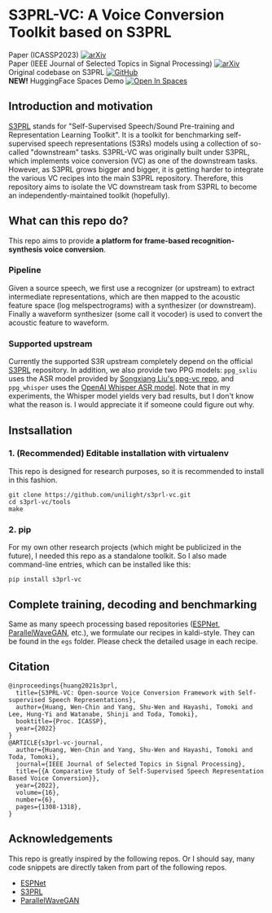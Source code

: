 # S3PRL-VC: A Voice Conversion Toolkit based on S3PRL

Paper (ICASSP2023) [![arXiv](https://img.shields.io/badge/arXiv-2110.06280-b31b1b.svg)](https://arxiv.org/abs/2110.06280)  
Paper (IEEE Journal of Selected Topics in Signal Processing)  [![arXiv](https://img.shields.io/badge/arXiv-2207.04356-b31b1b.svg)](https://arxiv.org/abs/2207.04356)  
Original codebase on S3PRL [![GitHub](https://img.shields.io/badge/github-%23121011.svg?style=for-the-badge&logo=github&logoColor=white)](https://github.com/s3prl/s3prl/tree/master/s3prl/downstream/a2o-vc-vcc2020)  
**NEW!** HuggingFace Spaces Demo [![Open In Spaces](https://camo.githubusercontent.com/00380c35e60d6b04be65d3d94a58332be5cc93779f630bcdfc18ab9a3a7d3388/68747470733a2f2f696d672e736869656c64732e696f2f62616467652f25463025394625413425393725323048756767696e67253230466163652d5370616365732d626c7565)](https://huggingface.co/spaces/unilight/s3prl-vc-vcc2020)

## Introduction and motivation

[S3PRL](https://github.com/s3prl/s3prl) stands for "Self-Supervised Speech/Sound Pre-training and Representation Learning Toolkit". It is a toolkit for benchmarking self-supervised speech representations (S3Rs) models using a collection of so-called "downstream" tasks. S3PRL-VC was originally built under S3PRL, which implements voice conversion (VC) as one of the downstream tasks. However, as S3PRL grows bigger and bigger, it is getting harder to integrate the various VC recipes into the main S3PRL repository. Therefore, this repository aims to isolate the VC downstream task from S3PRL to become an independently-maintained toolkit (hopefully).

## What can this repo do?

This repo aims to provide **a platform for frame-based recognition-synthesis voice conversion**.

### Pipeline

Given a source speech, we first use a recognizer (or upstream) to extract intermediate representations, which are then mapped to the acoustic feature space (log melspectrograms) with a synthesizer (or downstream). Finally a waveform synthesizer (some call it vocoder) is used to convert the acoustic feature to waveform.

### Supported upstream

Currently the supported S3R upstream completely depend on the official [S3PRL](https://s3prl.github.io/s3prl/tutorial/upstream_collection.html) repository. In addition, we also provide two PPG models: `ppg_sxliu` uses the ASR model provided by [Songxiang Liu's ppg-vc repo](https://github.com/liusongxiang/ppg-vc), and `ppg_whisper` uses the [OpenAI Whisper ASR model](https://github.com/openai/whisper). Note that in my experiments, the Whisper model yields very bad results, but I don't know what the reason is. I would appreciate it if someone could figure out why.

## Instsallation 

### 1. (Recommended) Editable installation with virtualenv 

This repo is designed for research purposes, so it is recommended to install in this fashion.

```
git clone https://github.com/unilight/s3prl-vc.git
cd s3prl-vc/tools
make
```

### 2. pip

For my own other research projects (which might be publicized in the future), I needed this repo as a standalone toolkit. So I also made command-line entries, which can be installed like this:

```
pip install s3prl-vc
```

## Complete training, decoding and benchmarking

Same as many speech processing based repositories ([ESPNet](https://github.com/espnet/espnet), [ParallelWaveGAN](https://github.com/kan-bayashi/ParallelWaveGAN), etc.), we formulate our recipes in kaldi-style. They can be found in the `egs` folder. Please check the detailed usage in each recipe.

## Citation

```
@inproceedings{huang2021s3prl,
  title={S3PRL-VC: Open-source Voice Conversion Framework with Self-supervised Speech Representations},
  author={Huang, Wen-Chin and Yang, Shu-Wen and Hayashi, Tomoki and Lee, Hung-Yi and Watanabe, Shinji and Toda, Tomoki},
  booktitle={Proc. ICASSP},
  year={2022}
}
@ARTICLE{s3prl-vc-journal,
  author={Huang, Wen-Chin and Yang, Shu-Wen and Hayashi, Tomoki and Toda, Tomoki},
  journal={IEEE Journal of Selected Topics in Signal Processing}, 
  title={{A Comparative Study of Self-Supervised Speech Representation Based Voice Conversion}}, 
  year={2022},
  volume={16},
  number={6},
  pages={1308-1318},
}
```

## Acknowledgements

This repo is greatly inspired by the following repos. Or I should say, many code snippets are directly taken from part of the following repos.

- [ESPNet](https://github.com/espnet/espnet)
- [S3PRL](https://github.com/s3prl/s3prl)
- [ParallelWaveGAN](https://github.com/kan-bayashi/ParallelWaveGAN/)
